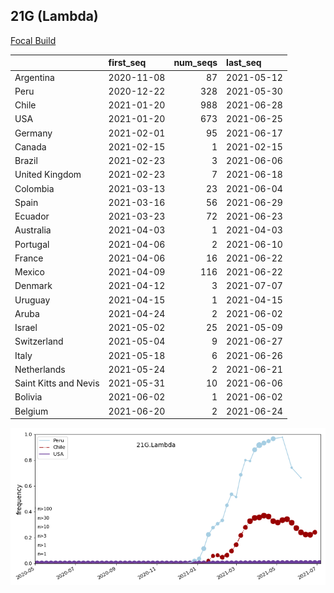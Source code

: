 

## 21G (Lambda)
[Focal Build](https://nextstrain.org/groups/neherlab/ncov/21G.Lambda)

|                       | first_seq   |   num_seqs | last_seq   |
|:----------------------|:------------|-----------:|:-----------|
| Argentina             | 2020-11-08  |         87 | 2021-05-12 |
| Peru                  | 2020-12-22  |        328 | 2021-05-30 |
| Chile                 | 2021-01-20  |        988 | 2021-06-28 |
| USA                   | 2021-01-20  |        673 | 2021-06-25 |
| Germany               | 2021-02-01  |         95 | 2021-06-17 |
| Canada                | 2021-02-15  |          1 | 2021-02-15 |
| Brazil                | 2021-02-23  |          3 | 2021-06-06 |
| United Kingdom        | 2021-02-23  |          7 | 2021-06-18 |
| Colombia              | 2021-03-13  |         23 | 2021-06-04 |
| Spain                 | 2021-03-16  |         56 | 2021-06-29 |
| Ecuador               | 2021-03-23  |         72 | 2021-06-23 |
| Australia             | 2021-04-03  |          1 | 2021-04-03 |
| Portugal              | 2021-04-06  |          2 | 2021-06-10 |
| France                | 2021-04-06  |         16 | 2021-06-22 |
| Mexico                | 2021-04-09  |        116 | 2021-06-22 |
| Denmark               | 2021-04-12  |          3 | 2021-07-07 |
| Uruguay               | 2021-04-15  |          1 | 2021-04-15 |
| Aruba                 | 2021-04-24  |          2 | 2021-06-02 |
| Israel                | 2021-05-02  |         25 | 2021-05-09 |
| Switzerland           | 2021-05-04  |          9 | 2021-06-27 |
| Italy                 | 2021-05-18  |          6 | 2021-06-26 |
| Netherlands           | 2021-05-24  |          2 | 2021-06-21 |
| Saint Kitts and Nevis | 2021-05-31  |         10 | 2021-06-06 |
| Bolivia               | 2021-06-02  |          1 | 2021-06-02 |
| Belgium               | 2021-06-20  |          2 | 2021-06-24 |

![Overall trends 21G.Lambda](/overall_trends_figures/overall_trends_21G.Lambda.png)